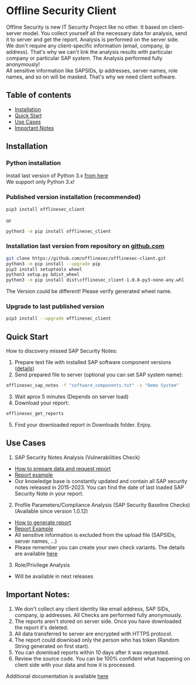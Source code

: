 # Offline Security Client

Offline Security is new IT Security Project like no other. It based on client-server model. You collect yourself all the necessary data for analysis, send it to server and get the report.
Analysis is performed on the server side.<br />
We don't require any client-specific information (email, company, ip address). That's why we can't link the analysis results with particular company or particular SAP system. The Analysis performed fully anonymously! <br />
All sensitive information like SAPSIDs, ip addresses, server names, role names, and so on will be masked. That's why we need client software.

## Table of contents

* [Installation](#installation)
* [Quick Start](#quick-start)
* [Use Cases](#use-cases)
* [Important Notes](#important-notes)

## Installation

### Python installation
Install last version of Python 3.x [from here](https://www.python.org/downloads/)<br />
We support only Python 3.x!

### Published version installation (recommended)
```sh
pip3 install offlinesec_client
```
or
```sh
python3 -m pip install offlinesec_client
```

### Installation last version from repository on [github.com](https://github.com/offlinesec/offlinesec-client)
```sh
git clone https://github.com/offlinesec/offlinesec-client.git
python3 -m pip install --upgrade pip
pip3 install setuptools wheel
python3 setup.py bdist_wheel
python3 -m pip install dist\offlinesec_client-1.0.8-py3-none-any.whl
```
The Version could be different! Please verify generated wheel name. 

### Upgrade to last published version
```sh
pip3 install --upgrade offlinesec_client
```

## Quick Start

How to discovery missed SAP Security Notes:
1. Prepare text file with installed SAP software component versions ([details](./docs/how_to_prepare_sap_softs.md))
2. Send prepared file to server (optional you can set SAP system name):
```sh
offlinesec_sap_notes -f "software_components.txt" -s "Demo System"
```
3. Wait aprox 5 minutes (Depends on server load)
4. Download your report:
```sh
offlinesec_get_reports
```
5. Find your downloaded report in Downloads folder. Enjoy.

## Use Cases
1. SAP Security Notes Analysis (Vulnerabilities Check)
* [How to prepare data and request report](./docs/how_to_prepare_sap_softs.md)
* [Report example](./docs/sap_security_notes_report.md)
* Our knowledge base is constantly updated and contain all SAP security notes released in 2015-2023. You can find the date of last loaded SAP Security Note in your report.

2. Profile Parameters/Compliance Analysis (SAP Security Baseline Checks)
   (Available since version 1.0.12)
* [How to generate report](./docs/how_to_prepare_sap_params.md)
* [Report Example](./docs/sap_params_report.md)
* All sensitive information is excluded from the upload file (SAPSIDs, server names, ...)
* Please remember you can create your own check variants. The details are available [here](https://github.com/offlinesec/offlinesec-knowledgebase)

3. Role/Privilege Analysis
* Will be available in next releases

## Important Notes:
1. We don't collect any client identity like email address, SAP SIDs, company, ip addresses. All Checks are performed fully anonymously.
2. The reports aren't stored on server side. Once you have downloaded the report it's deleted.
3. All data transferred to server are encrypted with HTTPS protocol. 
4. The report could download only the person who has token (Random String generated on first start).
5. You can download reports within 10 days after it was requested.
6. Review the source code. You can be 100% confident what happening on client side with your data and how it is processed.

Additional documentation is available [here](./docs/README.md)